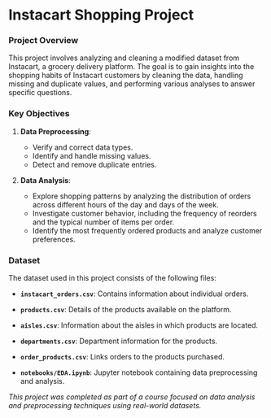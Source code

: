 # Instacart Shopping Project

### Project Overview
This project involves analyzing and cleaning a modified dataset from Instacart, a grocery delivery platform. The goal is to gain insights into the shopping habits of Instacart customers by cleaning the data, handling missing and duplicate values, and performing various analyses to answer specific questions.

### Key Objectives
1. **Data Preprocessing**:
   - Verify and correct data types.
   - Identify and handle missing values.
   - Detect and remove duplicate entries.

2. **Data Analysis**:
   - Explore shopping patterns by analyzing the distribution of orders across different hours of the day and days of the week.
   - Investigate customer behavior, including the frequency of reorders and the typical number of items per order.
   - Identify the most frequently ordered products and analyze customer preferences.

### Dataset
The dataset used in this project consists of the following files:
- **`instacart_orders.csv`**: Contains information about individual orders.
- **`products.csv`**: Details of the products available on the platform.
- **`aisles.csv`**: Information about the aisles in which products are located.
- **`departments.csv`**: Department information for the products.
- **`order_products.csv`**: Links orders to the products purchased.

- **`notebooks/EDA.ipynb`**: Jupyter notebook containing data preprocessing and analysis.

*This project was completed as part of a course focused on data analysis and preprocessing techniques using real-world datasets.*
